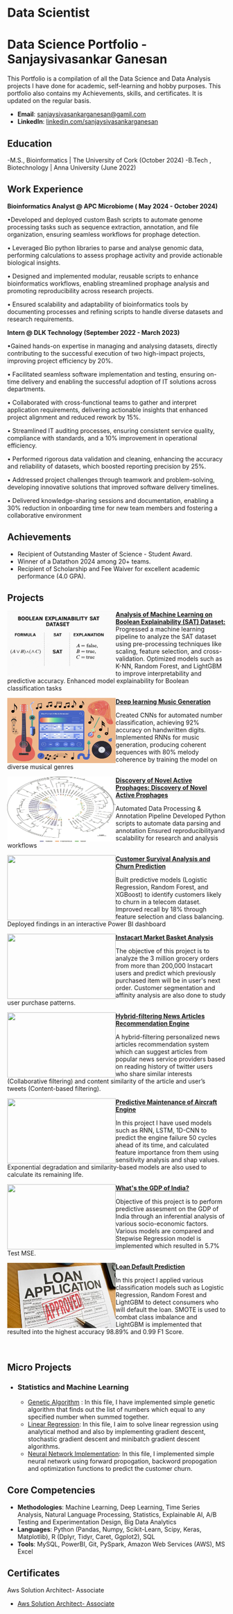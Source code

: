# Data Scientist
# Data Science Portfolio - Sanjaysivasankar Ganesan
This Portfolio is a compilation of all the Data Science and Data Analysis projects I have done for academic, self-learning and hobby purposes. This portfolio also contains my Achievements, skills, and certificates. It is updated on the regular basis.

- **Email**: [sanjaysivasankarganesan@gamil.com](sanjaysivasankarganesan@gmail.com)
- **LinkedIn**: [linkedin.com/sanjaysivasankarganesan](https://www.linkedin.com/in/sanjaysivasankarganesan/)

## Education
-M.S., Bioinformatics  | The University of Cork (October 2024)
-B.Tech , Biotechnology | Anna University  (June 2022)
## Work Experience

**Bioinformatics Analyst @ APC Microbiome ( May 2024 - October 2024)**

•Developed and deployed custom Bash scripts to automate genome processing tasks such as sequence extraction, annotation, and file organization, ensuring seamless 
 workflows for prophage detection.
 
• Leveraged Bio python libraries to parse and analyse genomic data, performing calculations to assess prophage activity and provide actionable biological insights.

• Designed and implemented modular, reusable scripts to enhance bioinformatics workflows, enabling streamlined prophage analysis and promoting reproducibility 
  across research projects.

• Ensured scalability and adaptability of bioinformatics tools by documenting processes and refining scripts to handle diverse datasets and research requirements.

**Intern @ DLK Technology (September 2022 - March 2023)**

 •Gained hands-on expertise in managing and analysing datasets, directly contributing to the successful execution of two high-impact projects, improving project 
  efficiency by 20%.

• Facilitated seamless software implementation and testing, ensuring on-time delivery and enabling the successful adoption of IT solutions across departments.

• Collaborated with cross-functional teams to gather and interpret application requirements, delivering actionable insights that enhanced project alignment and 
  reduced rework by 15%.


• Streamlined IT auditing processes, ensuring consistent service quality, compliance with standards, and a 10% improvement in operational efficiency.


• Performed rigorous data validation and cleaning, enhancing the accuracy and reliability of datasets, which boosted reporting precision by 25%.

• Addressed project challenges through teamwork and problem-solving, developing innovative solutions that improved software delivery timelines.

• Delivered knowledge-sharing sessions and documentation, enabling a 30% reduction in onboarding time for new team members and fostering a collaborative environment

## Achievements
- Recipient of Outstanding Master of Science - Student Award.
- Winner of a  Datathon 2024 among 20+ teams.
- Recipient of  Scholarship and Fee Waiver for excellent academic performance (4.0 GPA).

## Projects
<img align="left" width="250" height="150" src="https://github.com/sanjay29th/Pics/blob/main/Bool%20SAT.jpg">**[Analysis of Machine Learning on Boolean Explainability (SAT) Dataset:](https://github.com/sanjay29th/sanjay)**
Progressed a machine learning pipeline to analyze the SAT dataset using pre-processing techniques like scaling, feature selection, and cross-validation. Optimized models such as K-NN, Random Forest, and LightGBM to improve interpretability and predictive accuracy. Enhanced model explainability for Boolean classification tasks



<img align="left" width="250" height="150" src="https://github.com/sanjay29th/Pics/blob/main/Music%20Gneration.webp">**[Deep learning Music Generation](https://github.com/sanjay29th/Deep-Learning-Music-Generation)**

Created CNNs for automated number classification, achieving 92% accuracy on handwritten digits. Implemented RNNs for music generation, producing coherent sequences with 80% melody coherence by training the model on diverse musical genres 


<img align="left" width="250" height="150" src="https://github.com/sanjay29th/Pics/blob/main/prophages.webp">**[Discovery of Novel Active Prophages: Discovery of Novel Active Prophages](https://github.com/sanjay29th/Master-thesis)**

Automated Data Processing & Annotation Pipeline Developed Python scripts to automate data parsing and annotation Ensured reproducibilityand scalability for research and analysis workflows



<img align="left" width="250" height="150" src="https://github.com/archd3sai/Portfolio/blob/master/Images/telecom.jpg"> **[Customer Survival Analysis and Churn Prediction](https://github.com/sanjay29th/Customer-Churn-Prediction-and-analysis)**

Built predictive models (Logistic Regression, Random Forest, and XGBoost) to identify customers likely to churn in a telecom dataset. Improved recall by 18% through feature selection and class balancing. Deployed findings in an interactive Power BI dashboard



<img align="left" width="250" height="150" src="https://github.com/archd3sai/Portfolio/blob/master/Images/instacart.jpeg"> **[Instacart Market Basket Analysis](https://github.com/sanjay29th/Instacart-Market-Basket-Analysis)**

The objective of this project is to analyze the 3 million grocery orders from more than 200,000 Instacart users and predict which previously purchased item will be in user's next order. Customer segmentation and affinity analysis are also done to study user purchase patterns.



<img align="left" width="250" height="150" src="https://github.com/archd3sai/Portfolio/blob/master/Images/1_cEaeMuTvINqIgyYQMSJWUA.jpeg"> **[Hybrid-filtering News Articles Recommendation Engine](https://github.com/sanjay29th/Hybrid-filtering-News-Articles-Recommendation-Engine)**

A hybrid-filtering personalized news articles recommendation system which can suggest articles from popular news service providers based on reading history of twitter users who share similar interests (Collaborative filtering) and content similarity of the article and user’s tweets (Content-based filtering).



<img align="left" width="250" height="150" src="https://github.com/archd3sai/Portfolio/blob/master/Images/airplane.jpeg"> **[Predictive Maintenance of Aircraft Engine](https://github.com/sanjay29th/Predictive-Maintenance-of-Aircraft-Engine)**

In this project I have used models such as RNN, LSTM, 1D-CNN to predict the engine failure 50 cycles ahead of its time, and calculated feature importance from them using sensitivity analysis and shap values. Exponential degradation and similarity-based models are also used to calculate its remaining life.



<img align="left" width="250" height="150" src="https://github.com/archd3sai/Portfolio/blob/master/Images/gdp.jpg"> **[What's the GDP of India?](https://github.com/sanjay29th/What-is-the-GDP-of-India)**

Objective of this project is to perform predictive assesment on the GDP of India through an inferential analysis of various socio-economic factors. Various models are compared and Stepwise Regression model is implemented which resulted in 5.7% Test MSE.



<img align="left" width="250" height="150" src="https://github.com/sanjay29th/Pics/blob/main/loan.jpg"> **[Loan Default Prediction](https://github.com/sanjay29th/Loan-default-prediction)**

In this project I applied various classification models such as Logistic Regression, Random Forest and LightGBM to detect consumers who will default the loan. SMOTE is used to combat class imbalance and LightGBM is implemented that resulted into the highest accuracy 98.89% and 0.99 F1 Score.

<br />

## Micro Projects
- ### Statistics and Machine Learning
    - [Genetic Algorithm](https://github.com/sanjay29th/Machine-learning-Microprojects/blob/main/genetic-algorithm.ipynb) : In this file, I have implemented simple genetic algorithm that finds out the list of numbers which equal to any specified number when summed together.
    - [Linear Regression](https://github.com/sanjay29th/Machine-learning-Microprojects/blob/main/Linear%20Regression.ipynb): In this file, I aim to solve linear regression using analytical method and also by implementing gradient descent, stochastic gradient descent and minibatch gradient descent algorithms. 
    - [Neural Network Implementation](https://github.com/archd3sai/Statistical-Methods/blob/master/NN%20Implementation.ipynb): In this file, I implemented simple neural network using forward propogation, backword propogation and optimization functions to predict the customer churn.



## Core Competencies

- **Methodologies**: Machine Learning, Deep Learning, Time Series Analysis, Natural Language Processing, Statistics, Explainable AI, A/B Testing and Experimentation Design, Big Data Analytics
- **Languages**: Python (Pandas, Numpy, Scikit-Learn, Scipy, Keras, Matplotlib), R (Dplyr, Tidyr, Caret, Ggplot2), SQL 
- **Tools**: MySQL, PowerBI, Git, PySpark, Amazon Web Services (AWS), MS Excel

## Certificates
Aws Solution Architect- Associate
- [Aws Solution Architect- Associate](https://github.com/sanjay29th/Pics/blob/main/certificate.jpg)
